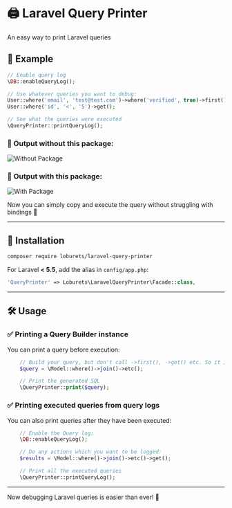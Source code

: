 # 🖨️ Laravel Query Printer

An easy way to print Laravel queries

## 📌 Example

```PHP
// Enable query log
\DB::enableQueryLog();

// Use whatever queries you want to debug:
User::where('email', 'test@test.com')->where('verified', true)->first();
User::where('id', '<', '5')->get();

// See what the queries were executed
\QueryPrinter::printQueryLog();
```

### 🔹 Output **without** this package:
![Without Package](https://user-images.githubusercontent.com/5417461/130602821-0d93551d-71e7-44c7-b4ad-4f8af1c071f2.png)

### 🔹 Output **with** this package:
![With Package](https://user-images.githubusercontent.com/5417461/130602831-85a47a6c-fa2f-4115-ad1a-066efd03cbf1.png)

Now you can simply copy and execute the query without struggling with bindings 🙌

---

## 🚀 Installation

```Bash
composer require loburets/laravel-query-printer
```

For Laravel **< 5.5**, add the alias in `config/app.php`:

```PHP
'QueryPrinter' => Loburets\LaravelQueryPrinter\Facade::class,
```

---

## 🛠️ Usage

### ✅ Printing a Query Builder instance

You can print a query before execution:

```PHP
    // Build your query, but don't call ->first(), ->get() etc. So it is an instance of the Query Builder here:
    $query = \Model::where()->join()->etc();

    // Print the generated SQL
    \QueryPrinter::print($query);
```

### ✅ Printing executed queries from query logs

You can also print queries after they have been executed:

```PHP
    // Enable the Query log:
    \DB::enableQueryLog();

    // Do any actions which you want to be logged:
    $results = \Model::where()->join()->etc()->get();

    // Print all the executed queries
    \QueryPrinter::printQueryLog();
```

---

Now debugging Laravel queries is easier than ever! 🎯

